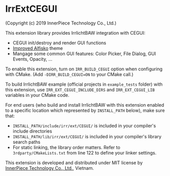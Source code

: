 # IrrExtCEGUI
(Copyright (c) 2019 InnerPiece Technology Co., Ltd.)

This extension library provides IrrlichtBAW integration with CEGUI:
- CEGUI init/destroy and render GUI functions
- [Improved Alfisko](https://gitlab.com/InnerPieceOSS/cegui_alfisko) theme
- Mangage some common GUI features: Color Picker, File Dialog, GUI Events, Opacity, ...

To enable this extension, turn on `IRR_BUILD_CEGUI` option when configuring with CMake.
(Add `-DIRR_BUILD_CEGUI=ON` to your CMake call.)

To build IrrlichtBAW example (official projects in `example_tests` folder) with this extension, use `IRR_EXT_CEGUI_INCLUDE_DIRS` and `IRR_EXT_CEGUI_LIB` variables in your CMake code.

For end users (who build and install IrrlichtBAW with this extension enabled to a specific location which represented by `INSTALL_PATH` below), make sure that:
- `INSTALL_PATH/include/irr/ext/CEGUI/` is included in your compiler's include directories
- `INSTALL_PATH/lib/irr/ext/CEGUI/` is included in your compiler's library search paths
- For static linking, the library order matters. Refer to `3rdparty/CMakeLists.txt` from line 122 to define your linker settings.

This extension is developed and distributed under MIT license by [InnerPiece Technology Co., Ltd.](https://innerpiece.io
), Vietnam.
